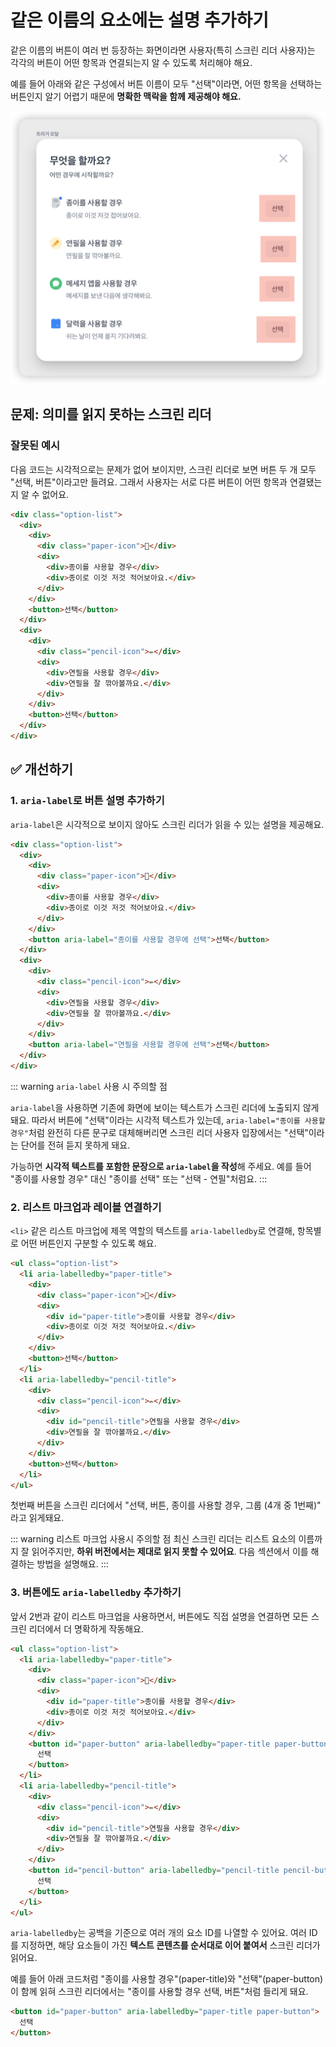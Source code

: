 # 같은 이름의 요소에는 설명 추가하기

같은 이름의 버튼이 여러 번 등장하는 화면이라면 사용자(특히 스크린 리더 사용자)는 각각의 버튼이 어떤 항목과 연결되는지 알 수 있도록 처리해야 해요.

예를 들어 아래와 같은 구성에서 버튼 이름이 모두 "선택"이라면, 어떤 항목을 선택하는 버튼인지 알기 어렵기 때문에 **명확한 맥락을 함께 제공해야 해요.**

![중복되는 버튼 예시](../images/duplicate-interactive-element.png)

## 문제: 의미를 읽지 못하는 스크린 리더

### 잘못된 예시

다음 코드는 시각적으로는 문제가 없어 보이지만, 스크린 리더로 보면 버튼 두 개 모두 "선택, 버튼"이라고만 들려요. 그래서 사용자는 서로 다른 버튼이 어떤 항목과 연결됐는지 알 수 없어요.

```html 10,20
<div class="option-list">
  <div>
    <div>
      <div class="paper-icon">📄</div>
      <div>
        <div>종이를 사용할 경우</div>
        <div>종이로 이것 저것 적어보아요.</div>
      </div>
    </div>
    <button>선택</button>
  </div>
  <div>
    <div>
      <div class="pencil-icon">✏️</div>
      <div>
        <div>연필을 사용할 경우</div>
        <div>연필을 잘 깎아볼까요.</div>
      </div>
    </div>
    <button>선택</button>
  </div>
</div>
```

## ✅ 개선하기

### 1. `aria-label`로 버튼 설명 추가하기

`aria-label`은 시각적으로 보이지 않아도 스크린 리더가 읽을 수 있는 설명을 제공해요.

```html 10,20
<div class="option-list">
  <div>
    <div>
      <div class="paper-icon">📄</div>
      <div>
        <div>종이를 사용할 경우</div>
        <div>종이로 이것 저것 적어보아요.</div>
      </div>
    </div>
    <button aria-label="종이를 사용할 경우에 선택">선택</button>
  </div>
  <div>
    <div>
      <div class="pencil-icon">✏️</div>
      <div>
        <div>연필을 사용할 경우</div>
        <div>연필을 잘 깎아볼까요.</div>
      </div>
    </div>
    <button aria-label="연필을 사용할 경우에 선택">선택</button>
  </div>
</div>
```

::: warning `aria-label` 사용 시 주의할 점

`aria-label`을 사용하면 기존에 화면에 보이는 텍스트가 스크린 리더에 노출되지 않게 돼요. 따라서 버튼에 "선택"이라는 시각적 텍스트가 있는데, `aria-label="종이를 사용할 경우"`처럼 완전히 다른 문구로 대체해버리면 스크린 리더 사용자 입장에서는 "선택"이라는 단어를 전혀 듣지 못하게 돼요.

가능하면 **시각적 텍스트를 포함한 문장으로 `aria-label`을 작성**해 주세요. 예를 들어 "종이를 사용할 경우" 대신 "종이를 선택" 또는 "선택 - 연필"처럼요.
:::

### 2. 리스트 마크업과 레이블 연결하기

`<li>` 같은 리스트 마크업에 제목 역할의 텍스트를 `aria-labelledby`로 연결해, 항목별로 어떤 버튼인지 구분할 수 있도록 해요.

```html 2,10,12,20
<ul class="option-list">
  <li aria-labelledby="paper-title">
    <div>
      <div class="paper-icon">📄</div>
      <div>
        <div id="paper-title">종이를 사용할 경우</div>
        <div>종이로 이것 저것 적어보아요.</div>
      </div>
    </div>
    <button>선택</button>
  </li>
  <li aria-labelledby="pencil-title">
    <div>
      <div class="pencil-icon">✏️</div>
      <div>
        <div id="pencil-title">연필을 사용할 경우</div>
        <div>연필을 잘 깎아볼까요.</div>
      </div>
    </div>
    <button>선택</button>
  </li>
</ul>
```

첫번째 버튼을 스크린 리더에서 "선택, 버튼, 종이를 사용할 경우, 그룹 (4개 중 1번째)" 라고 읽게돼요.

::: warning 리스트 마크업 사용시 주의할 점
최신 스크린 리더는 리스트 요소의 이름까지 잘 읽어주지만, **하위 버전에서는 제대로 읽지 못할 수 있어요**. 다음 섹션에서 이를 해결하는 방법을 설명해요.
:::

### 3. 버튼에도 `aria-labelledby` 추가하기

앞서 2번과 같이 리스트 마크업을 사용하면서, 버튼에도 직접 설명을 연결하면 모든 스크린 리더에서 더 명확하게 작동해요.

```html 2,10,12,20
<ul class="option-list">
  <li aria-labelledby="paper-title">
    <div>
      <div class="paper-icon">📄</div>
      <div>
        <div id="paper-title">종이를 사용할 경우</div>
        <div>종이로 이것 저것 적어보아요.</div>
      </div>
    </div>
    <button id="paper-button" aria-labelledby="paper-title paper-button">
      선택
    </button>
  </li>
  <li aria-labelledby="pencil-title">
    <div>
      <div class="pencil-icon">✏️</div>
      <div>
        <div id="pencil-title">연필을 사용할 경우</div>
        <div>연필을 잘 깎아볼까요.</div>
      </div>
    </div>
    <button id="pencil-button" aria-labelledby="pencil-title pencil-button">
      선택
    </button>
  </li>
</ul>
```

`aria-labelledby`는 공백을 기준으로 여러 개의 요소 ID를 나열할 수 있어요. 여러 ID를 지정하면, 해당 요소들이 가진 **텍스트 콘텐츠를 순서대로 이어 붙여서** 스크린 리더가 읽어요.

예를 들어 아래 코드처럼 "종이를 사용할 경우"(paper-title)와 "선택"(paper-button)이 함께 읽혀
스크린 리더에서는 "종이를 사용할 경우 선택, 버튼"처럼 들리게 돼요.

```html
<button id="paper-button" aria-labelledby="paper-title paper-button">
  선택
</button>
```
